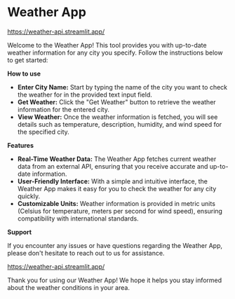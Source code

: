 # Weather App

https://weather-api.streamlit.app/

Welcome to the Weather App! This tool provides you with up-to-date weather information for any city you specify. Follow the instructions below to get started:

**How to use**

+ **Enter City Name:** Start by typing the name of the city you want to check the weather for in the provided text input field.
+ **Get Weather:** Click the "Get Weather" button to retrieve the weather information for the entered city.
+ **View Weather:** Once the weather information is fetched, you will see details such as temperature, description, humidity, and wind speed for the specified city.

**Features**

+ **Real-Time Weather Data:** The Weather App fetches current weather data from an external API, ensuring that you receive accurate and up-to-date information.
+ **User-Friendly Interface:** With a simple and intuitive interface, the Weather App makes it easy for you to check the weather for any city quickly.
+ **Customizable Units:** Weather information is provided in metric units (Celsius for temperature, meters per second for wind speed), ensuring compatibility with international standards.

**Support**

If you encounter any issues or have questions regarding the Weather App, please don't hesitate to reach out to us for assistance.

https://weather-api.streamlit.app/

Thank you for using our Weather App! We hope it helps you stay informed about the weather conditions in your area.


